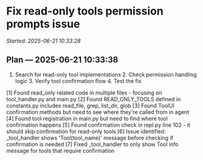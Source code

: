 # Fix read-only tools permission prompts issue
_Started: 2025-06-21 10:33:28_

## Plan — 2025-06-21 10:33:38
1. Search for read-only tool implementations 2. Check permission handling logic 3. Verify tool confirmation flow 4. Test the fix

[1] Found read_only related code in multiple files - focusing on tool_handler.py and main.py
[2] Found READ_ONLY_TOOLS defined in constants.py includes read_file, grep, list_dir, glob
[3] Found ToolUI confirmation methods but need to see where they're called from in agent
[4] Found tool registration in main.py but need to find where tool confirmation happens
[5] Found confirmation check in repl.py line 102 - it should skip confirmation for read-only tools
[6] Issue identified: _tool_handler shows 'Tool(tool_name)' message before checking if confirmation is needed
[7] Fixed _tool_handler to only show Tool info message for tools that require confirmation
